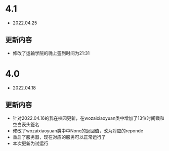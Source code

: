 # 4.1
- 2022.04.25
## 更新内容
- 修改了运输学院的晚上签到时间为21:31

# 4.0
- 2022.04.18
## 更新内容
- 针对2022.04.16的我在校园更新，在wozaixiaoyuan类中增加了13位时间戳和空白表头签名
- 修改了wozaixiaoyuan类中中None的返回值，改为对应的reponde
- 重启了服务器，现在对应的服务可以正常运行了
- 本次更新为试运行
